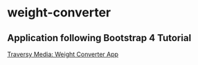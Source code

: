 # weight-converter
## Application following Bootstrap 4 Tutorial
[Traversy Media: Weight Converter App](https://youtu.be/7l-ZAuU8TXc)